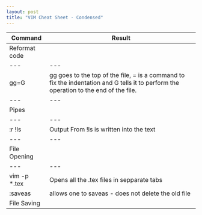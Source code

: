 ```yaml
---
layout: post
title: "VIM Cheat Sheet - Condensed"
---
```

|Command|Result|
|---|---|
|Reformat code|
|---|---|
|gg=G| gg goes to the top of the file, = is a command to fix the indentation and G tells it to perform the operation to the end of the file.|
|---|---|
|Pipes|
|---|---|
|:r !ls |    Output From !ls is written into the text|
|---|---|
|File Opening||
|---|---|
|vim -p *.tex|  Opens all the .tex files in sepparate tabs|
|:saveas | allows one to saveas - does not delete the old file|
|File Saving||
